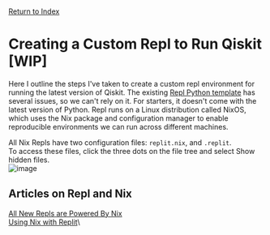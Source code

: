 \
[Return to Index](index.md)
# Creating a Custom Repl to Run Qiskit [WIP]
Here I outline the steps I've taken to create a custom repl environment for running the latest version of Qiskit.
The existing [Repl Python template](https://replit.com/@replit/Python) has several issues, so we can't rely on it. For starters, it doesn't come with the latest version of Python.
Repl runs on a Linux distribution called NixOS, which uses the Nix package and configuration manager to enable reproducible environments we can run across different machines.

All Nix Repls have two configuration files: `replit.nix`, and `.replit`.\
To access these files, click the three dots on the file tree and select Show hidden files.\
![image](https://github.com/simonsavitt/CCNYIntroQC/assets/3525578/ea973cf1-c226-4ec2-8818-08ae55b46d56)

## Articles on Repl and Nix
[All New Repls are Powered By Nix](https://blog.replit.com/powered-by-nix)\
[Using Nix with Replit](https://docs.replit.com/programming-ide/nix-on-replit)\
